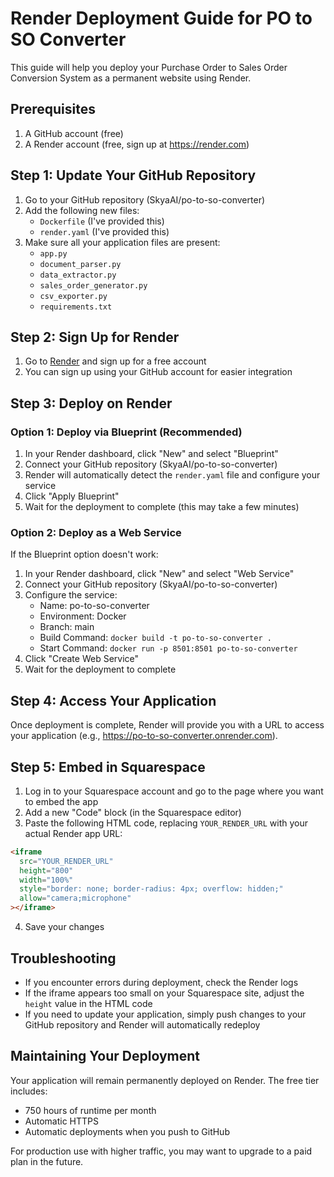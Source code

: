 # Render Deployment Guide for PO to SO Converter

This guide will help you deploy your Purchase Order to Sales Order Conversion System as a permanent website using Render.

## Prerequisites

1. A GitHub account (free)
2. A Render account (free, sign up at https://render.com)

## Step 1: Update Your GitHub Repository

1. Go to your GitHub repository (SkyaAI/po-to-so-converter)
2. Add the following new files:
   - `Dockerfile` (I've provided this)
   - `render.yaml` (I've provided this)
3. Make sure all your application files are present:
   - `app.py`
   - `document_parser.py`
   - `data_extractor.py`
   - `sales_order_generator.py`
   - `csv_exporter.py`
   - `requirements.txt`

## Step 2: Sign Up for Render

1. Go to [Render](https://render.com) and sign up for a free account
2. You can sign up using your GitHub account for easier integration

## Step 3: Deploy on Render

### Option 1: Deploy via Blueprint (Recommended)

1. In your Render dashboard, click "New" and select "Blueprint"
2. Connect your GitHub repository (SkyaAI/po-to-so-converter)
3. Render will automatically detect the `render.yaml` file and configure your service
4. Click "Apply Blueprint"
5. Wait for the deployment to complete (this may take a few minutes)

### Option 2: Deploy as a Web Service

If the Blueprint option doesn't work:

1. In your Render dashboard, click "New" and select "Web Service"
2. Connect your GitHub repository (SkyaAI/po-to-so-converter)
3. Configure the service:
   - Name: po-to-so-converter
   - Environment: Docker
   - Branch: main
   - Build Command: `docker build -t po-to-so-converter .`
   - Start Command: `docker run -p 8501:8501 po-to-so-converter`
4. Click "Create Web Service"
5. Wait for the deployment to complete

## Step 4: Access Your Application

Once deployment is complete, Render will provide you with a URL to access your application (e.g., https://po-to-so-converter.onrender.com).

## Step 5: Embed in Squarespace

1. Log in to your Squarespace account and go to the page where you want to embed the app
2. Add a new "Code" block (in the Squarespace editor)
3. Paste the following HTML code, replacing `YOUR_RENDER_URL` with your actual Render app URL:

```html
<iframe
  src="YOUR_RENDER_URL"
  height="800"
  width="100%"
  style="border: none; border-radius: 4px; overflow: hidden;"
  allow="camera;microphone"
></iframe>
```

4. Save your changes

## Troubleshooting

- If you encounter errors during deployment, check the Render logs
- If the iframe appears too small on your Squarespace site, adjust the `height` value in the HTML code
- If you need to update your application, simply push changes to your GitHub repository and Render will automatically redeploy

## Maintaining Your Deployment

Your application will remain permanently deployed on Render. The free tier includes:
- 750 hours of runtime per month
- Automatic HTTPS
- Automatic deployments when you push to GitHub

For production use with higher traffic, you may want to upgrade to a paid plan in the future.
